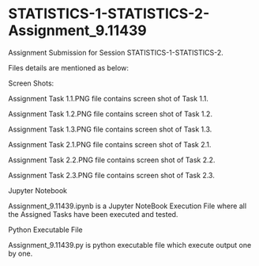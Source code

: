 # STATISTICS-1-STATISTICS-2-Assignment_9.11439

Assignment Submission for Session STATISTICS-1-STATISTICS-2.

Files details are mentioned as below:

Screen Shots:

Assignment Task 1.1.PNG file contains screen shot of Task 1.1.

Assignment Task 1.2.PNG	file contains screen shot of Task 1.2.

Assignment Task 1.3.PNG	file contains screen shot of Task 1.3.

Assignment Task 2.1.PNG	file contains screen shot of Task 2.1.

Assignment Task 2.2.PNG	file contains screen shot of Task 2.2.

Assignment Task 2.3.PNG	file contains screen shot of Task 2.3.

Jupyter Notebook

Assignment_9.11439.ipynb is a Jupyter NoteBook Execution File where all the Assigned Tasks have been executed and tested.

Python Executable File

Assignment_9.11439.py is python executable file which execute output one by one.
